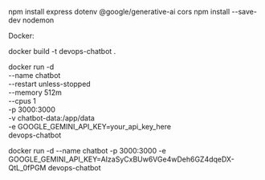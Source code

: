 npm install express dotenv @google/generative-ai cors
npm install --save-dev nodemon



Docker:

docker build -t devops-chatbot .

docker run -d \
  --name chatbot \
  --restart unless-stopped \
  --memory 512m \
  --cpus 1 \
  -p 3000:3000 \
  -v chatbot-data:/app/data \
  -e GOOGLE_GEMINI_API_KEY=your_api_key_here \
  devops-chatbot

docker run -d --name chatbot -p 3000:3000 -e GOOGLE_GEMINI_API_KEY=AIzaSyCxBUw6VGe4wDeh6GZ4dqeDX-QtL_0fPGM devops-chatbot